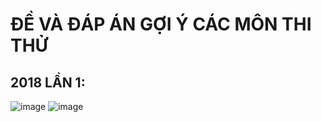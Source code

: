 
# ĐỀ VÀ ĐÁP ÁN GỢI Ý CÁC MÔN THI THỬ

## 2018 LẦN 1:
![image](https://github.com/user-attachments/assets/04381614-9bcd-42e5-b6d0-d50db4b490cd)
![image](https://github.com/user-attachments/assets/fb967f2e-f488-41ca-8d42-ceba63e890e8)

